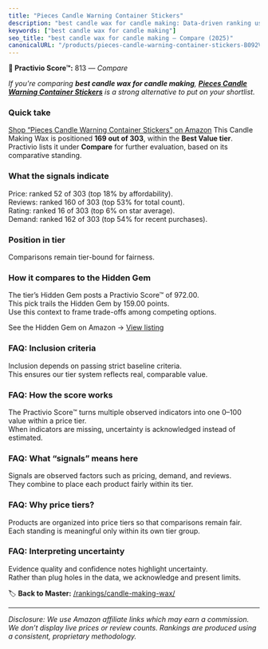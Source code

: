 ```yaml
---
title: "Pieces Candle Warning Container Stickers"
description: "best candle wax for candle making: Data-driven ranking using the Practivio Score™. Positioned by quality, value, demand, findability, momentum."
keywords: ["best candle wax for candle making"]
seo_title: "best candle wax for candle making — Compare (2025)"
canonicalURL: "/products/pieces-candle-warning-container-stickers-B092V92CKP/"
---
```


**🛒 Practivio Score™:** 813 — _Compare_


*If you're comparing **best candle wax for candle making**, **[Pieces Candle Warning Container Stickers](https://www.amazon.com/dp/B092V92CKP?tag=practivio-20)** is a strong alternative to put on your shortlist.*
### Quick take
[Shop “Pieces Candle Warning Container Stickers” on Amazon](https://www.amazon.com/dp/B092V92CKP?tag=practivio-20)
This Candle Making Wax is positioned **169 out of 303**, within the **Best Value tier**.  
Practivio lists it under **Compare** for further evaluation, based on its comparative standing.

### What the signals indicate
Price: ranked 52 of 303 (top 18% by affordability).  
Reviews: ranked 160 of 303 (top 53% for total count).  
Rating: ranked 16 of 303 (top 6% on star average).  
Demand: ranked 162 of 303 (top 54% for recent purchases).

### Position in tier
Comparisons remain tier-bound for fairness.

### How it compares to the Hidden Gem
The tier’s Hidden Gem posts a Practivio Score™ of 972.00.  
This pick trails the Hidden Gem by 159.00 points.  
Use this context to frame trade-offs among competing options.  

See the Hidden Gem on Amazon → [View listing](https://www.amazon.com/dp/B06Y3T5RV4?tag=practivio-20)

### FAQ: Inclusion criteria
Inclusion depends on passing strict baseline criteria.  
This ensures our tier system reflects real, comparable value.

### FAQ: How the score works
The Practivio Score™ turns multiple observed indicators into one 0–100 value within a price tier.  
When indicators are missing, uncertainty is acknowledged instead of estimated.

### FAQ: What “signals” means here
Signals are observed factors such as pricing, demand, and reviews.  
They combine to place each product fairly within its tier.

### FAQ: Why price tiers?
Products are organized into price tiers so that comparisons remain fair.  
Each standing is meaningful only within its own tier group.

### FAQ: Interpreting uncertainty
Evidence quality and confidence notes highlight uncertainty.  
Rather than plug holes in the data, we acknowledge and present limits.

<!-- Missing template for Compare/CompareWithinPriceClass -->


🏷️ **Back to Master:** [/rankings/candle-making-wax/](/rankings/candle-making-wax/)

---
_Disclosure: We use Amazon affiliate links which may earn a commission. We don’t display live prices or review counts. Rankings are produced using a consistent, proprietary methodology._
